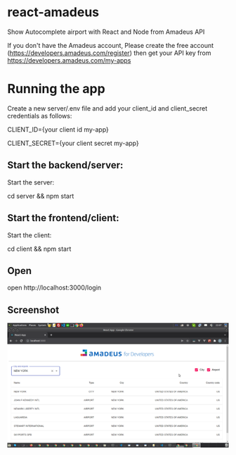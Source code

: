 # react-amadeus
Show Autocomplete airport with React and Node from Amadeus API

If you don't have the Amadeus account, Please create the free account (https://developers.amadeus.com/register)
then get your API key from https://developers.amadeus.com/my-apps

# Running the app
Create a new server/.env file and add your client_id and client_secret credentials as follows:

CLIENT_ID={your client id my-app}

CLIENT_SECRET={your client secret my-app}

## Start the backend/server:

Start the server:

cd server && npm start

## Start the frontend/client:

Start the client:

cd client && npm start

## Open

open http://localhost:3000/login

## Screenshot
![alt text](https://github.com/advcha/images/blob/main/Screenshot%20at%202022-01-05%2022-07-36.png)